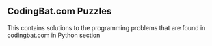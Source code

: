 ## CodingBat.com Puzzles

This contains solutions to the programming problems that are found in codingbat.com in Python section

